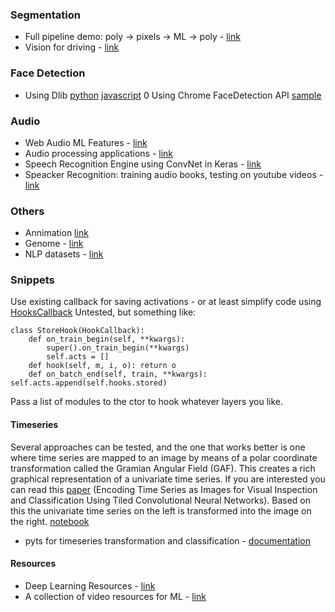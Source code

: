 ### Segmentation
- Full pipeline demo: poly -> pixels -> ML -> poly - [link](https://www.kaggle.com/lopuhin/full-pipeline-demo-poly-pixels-ml-poly)
- Vision for driving - [link](https://wayve.ai/blog/2018/10/8/vision-for-driving-with-deep-learning)

### Face Detection
- Using Dlib [python](https://engmrk.com/face-detection-application/) [javascript](https://medium.com/@muehler.v/node-js-face-recognition-js-simple-and-robust-face-recognition-using-deep-learning-ea5ba8e852)
0 Using Chrome FaceDetection API [sample](https://medium.com/@joomiguelcunha/lets-play-with-chrome-s-face-detection-api-ca13017a958f)

### Audio
- Web Audio ML Features - [link](https://smus.com/web-audio-ml-features/)
- Audio processing applications - [link](https://www.analyticsvidhya.com/blog/2018/01/10-audio-processing-projects-applications/)
- Speech Recognition Engine using ConvNet in Keras - [link](https://blog.manash.me/building-a-dead-simple-word-recognition-engine-using-convnet-in-keras-25e72c19c12b)
- Speacker Recognition: training audio books, testing on youtube videos - [link](https://towardsdatascience.com/automatic-speaker-recognition-using-transfer-learning-6fab63e34e74)

### Others
- Annimation [link](https://nbviewer.jupyter.org/gist/joshfp/85d96f07aaa5f4d2c9eb47956ccdcc88/lesson2-sgd-in-action.ipynb)
- Genome - [link](https://medium.com/@alenaharley/tumor-normal-sequencing-is-this-variant-real-7d972df7242a)
- NLP datasets - [link](https://github.com/niderhoff/nlp-datasets)

### Snippets

Use existing callback for saving activations - or at least simplify code using [HooksCallback](http://docs.fast.ai/callbacks.hooks.html) Untested, but something like:
```
class StoreHook(HookCallback):
    def on_train_begin(self, **kwargs):
        super().on_train_begin(**kwargs)
        self.acts = []
    def hook(self, m, i, o): return o
    def on_batch_end(self, train, **kwargs): self.acts.append(self.hooks.stored)
```
Pass a list of modules to the ctor to hook whatever layers you like.

#### Timeseries
Several approaches can be tested, and the one that works better is one where time series are mapped to an image by means of a polar coordinate transformation called the Gramian Angular Field (GAF). This creates a rich graphical representation of a univariate time series. If you are interested you can read this [paper](https://aaai.org/ocs/index.php/WS/AAAIW15/paper/viewFile/10179/10251) (Encoding Time Series as Images for Visual Inspection and Classification Using Tiled Convolutional Neural Networks). Based on this the univariate time series on the left is transformed into the image on the right. [notebook](https://gist.github.com/oguiza/6b08fd42921e6b0de14e9ee2e8e0bfa7)
- pyts for timeseries transformation and classification - [documentation](https://johannfaouzi.github.io/pyts/index.html)

#### Resources
- Deep Learning Resources - [link](https://sgfin.github.io/learning-resources/)
- A collection of video resources for ML - [link](https://github.com/dustinvtran/ml-videos)
